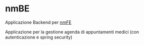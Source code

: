 # nmBE

Applicazione Backend per [nmFE](https://github.com/PsykeDady/nmBE)

Applicazione per la gestione agenda di appuntamenti medici (con autenticazione e spring security) 
